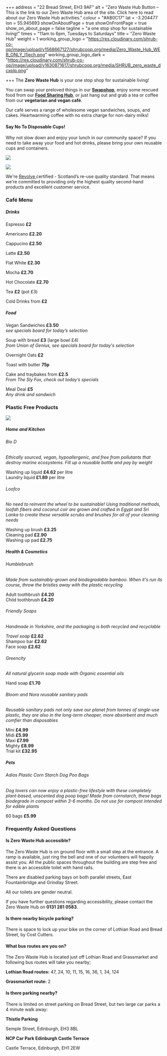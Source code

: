 +++
address = "22 Bread Street, EH3 9AF"
alt = "Zero Waste Hub Button – This is the link to our Zero Waste Hub area of the site. Click here to read about our Zero Waste Hub activities."
colour = "#AB0C17"
lat = -3.204477
lon = 55.945693
showOnAboutPage = true
showOnFrontPage = true
show_on_about_page = false
tagline = "a one stop shop for sustainable living!"
times = "11am to 6pm, Tuesdays to Saturdays"
title = "Zero Waste Hub"
weight = 1
working_group_logo = "https://res.cloudinary.com/shrub-co-op/image/upload/v1568667127/shrubcoop.org/media/Zero_Waste_Hub_WEB_ONLY_l1jech.png"
working_group_logo_dark = "https://res.cloudinary.com/shrub-co-op/image/upload/v1630871617/shrubcoop.org/media/SHRUB_zero_waste_dcxplp.png"

+++
The **Zero Waste Hub** is your one stop shop for sustainable living!

You can swap your preloved things in our [**Swapshop**](https://www.shrubcoop.org//working-groups/swapshop/), enjoy some rescued food from our [**Food Sharing Hub**](https://www.shrubcoop.org//working-groups/food-sharing-hub/), or just hang out and grab a tea or coffee from our **vegetarian and vegan café**.

Our café serves a range of wholesome vegan sandwiches, soups, and cakes. Heartwarming coffee with no extra charge for non-dairy milks!

#### Say No To Disposable Cups!

Why not slow down and enjoy your lunch in our community space? If you need to take away your food and hot drinks, please bring your own reusable cups and containers.

![](https://res.cloudinary.com/shrub-co-op/image/upload/v1576366686/shrubcoop.org/media/zero_waste_hub_website_pctxow.png)

![](https://res.cloudinary.com/shrub-co-op/image/upload/v1576369229/shrubcoop.org/media/revolve_website_gx3uvf.png)

We're [Revolve ](https://www.zerowastescotland.org.uk/revolve)certified - Scotland’s re-use quality standard. That means we're committed to providing only the highest quality second-hand products and excellent customer service.

### Café Menu

##### Drinks

Espresso **£2**

Americano **£2.20**

Cappucino **£2.50**

Latte **£2.50**

Flat White **£2.30**

Mocha **£2.70**

Hot Chocolate **£2.70**

Tea **£2** (pot £3)

Cold Drinks from **£2**

##### Food

Vegan Sandwiches **£3.50**  
_see specials board for today’s selection_

Soup with bread **£3** (large bowl £4)  
_from Union of Genius, see specials board for today's selection_

Overnight Oats **£2**

Toast with butter **75p**

Cake and traybakes from **£2.5**  
_From The Sly Fox, check out today’s specials_

Meal Deal **£5**  
_Any drink and sandwich_

### Plastic Free Products

![](https://res.cloudinary.com/shrub-co-op/image/upload/v1576367835/shrubcoop.org/media/zw_products_website_1_szkrgc.png)

##### Home and Kitchen

###### Bio D

_Ethically sourced, vegan, hypoallergenic, and free from pollutants that destroy marine ecosystems. Fill up a reusable bottle and pay by weight_

Washing up liquid **£4.62** per litre  
Laundry liquid **£1.89** per litre

###### Loofco

_No need to reinvent the wheel to be sustainable! Using traditional methods, loofah fibers and coconut coir are grown and crafted in Egypt and Sri Lanka to create these versatile scrubs and brushes for all of your cleaning needs_

Washing up brush **£3.25**  
Cleaning pad **£2.90**  
Washing up pad **£2.75**

##### Health & Cosmetics

###### Humblebrush

_Made from sustainably-grown and biodegradable bamboo. When it's run its course, throw the bristles away with the plastic recycling_

Adult toothbrush **£4.20**  
Child toothbrush **£4.20**

###### Friendly Soaps

_Handmade in Yorkshire, and the packaging is both recycled and recyclable_

_Travel soap_ **£2.62**  
Shampoo bar **£2.62**  
Face soap **£2.62**

###### Greencity

_All natural glycerin soap made with Organic essential oils_

Hand soap **£1.70**

###### Bloom and Nora reusable sanitary pads

_Reusable sanitary pads not only save our planet from tonnes of single-use plastic, they are also in the long-term cheaper, more absorbent and much comfier than disposables_

Mini **£4.99**  
Midi **£5.99**  
Maxi **£7.99**  
Mighty **£8.99**  
Trial kit **£32.95**

##### Pets

###### Adios Plastic Corn Starch Dog Poo Bags

_Dog lovers can now enjoy a plastic-free lifestyle with these completely plant-based, unscented dog poop bags! Made from cornstarch, these bags biodegrade in compost within 3-6 months. Do not use for compost intended for edible plants_

60 bags **£5.99**

### Frequently Asked Questions

#### Is Zero Waste Hub accessible?

The Zero Waste Hub is on ground floor with a small step at the entrance. A ramp is available, just ring the bell and one of our volunteers will happily assist you. All the public spaces throughout the building are step free and there is an accessible toilet with hand rails.

There are disabled parking bays on both parallel streets, East Fountainbridge and Grindlay Street.

All our toilets are gender neutral.

If you have further questions regarding accessibility, please contact the Zero Waste Hub on **0131 281 0583**.

#### Is there nearby bicycle parking?

There is space to lock up your bike on the corner of Lothian Road and Bread Street, by Cost Cutters.

#### What bus routes are you on?

The Zero Waste Hub is located just off Lothian Road and Grassmarket and following bus routes will take you nearby;

**Lothian Road routes:** 47, 24, 10, 11, 15, 16, 36, 1, 34, 124

**Grassmarket route:** 2

#### Is there parking nearby?

There is limited on street parking on Bread Street, but two large car parks a 4 minute walk away:

**Thistle Parking**

Semple Street, Edinburgh, EH3 8BL

**NCP Car Park Edinburgh Castle Terrace**

Castle Terrace, Edinburgh, EH1 2EW